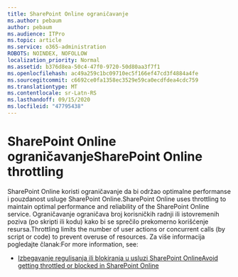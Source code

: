 ```yaml
---
title: SharePoint Online ograničavanje
ms.author: pebaum
author: pebaum
ms.audience: ITPro
ms.topic: article
ms.service: o365-administration
ROBOTS: NOINDEX, NOFOLLOW
localization_priority: Normal
ms.assetid: b376d8ea-50c4-47f0-9720-50d80aa3f7f1
ms.openlocfilehash: ac49a259c1bc09710ec5f166ef47cd3f4884a4fe
ms.sourcegitcommit: c6692ce0fa1358ec3529e59ca0ecdfdea4cdc759
ms.translationtype: MT
ms.contentlocale: sr-Latn-RS
ms.lasthandoff: 09/15/2020
ms.locfileid: "47795438"
---
```

# <a name="sharepoint-online-throttling"></a><span data-ttu-id="b1eae-102">SharePoint Online ograničavanje</span><span class="sxs-lookup"><span data-stu-id="b1eae-102">SharePoint Online throttling</span></span>

<span data-ttu-id="b1eae-103">SharePoint Online koristi ograničavanje da bi održao optimalne performanse i pouzdanost usluge SharePoint Online.</span><span class="sxs-lookup"><span data-stu-id="b1eae-103">SharePoint Online uses throttling to maintain optimal performance and reliability of the SharePoint Online service.</span></span> <span data-ttu-id="b1eae-104">Ograničavanje ograničava broj korisničkih radnji ili istovremenih poziva (po skripti ili kodu) kako bi se sprečilo prekomerno korišćenje resursa.</span><span class="sxs-lookup"><span data-stu-id="b1eae-104">Throttling limits the number of user actions or concurrent calls (by script or code) to prevent overuse of resources.</span></span> <span data-ttu-id="b1eae-105">Za više informacija pogledajte članak:</span><span class="sxs-lookup"><span data-stu-id="b1eae-105">For more information, see:</span></span>

- [<span data-ttu-id="b1eae-106">Izbegavanje regulisanja ili blokiranja u usluzi SharePoint Online</span><span class="sxs-lookup"><span data-stu-id="b1eae-106">Avoid getting throttled or blocked in SharePoint Online</span></span>](https://docs.microsoft.com/sharepoint/dev/general-development/how-to-avoid-getting-throttled-or-blocked-in-sharepoint-online)
